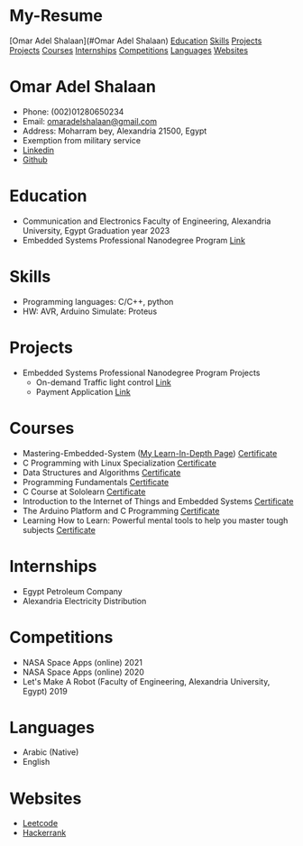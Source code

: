 # My-Resume
[Omar Adel Shalaan](#Omar Adel Shalaan)  [Education](#Education)  [Skills](#Skills)  [Projects](#Projects)  [Projects](#Projects)  [Courses](#Courses)  [Internships](#Internships)  [Competitions](#Competitions)  [Languages](#Languages)  [Websites](#Websites)

# Omar Adel Shalaan
  -	Phone: (002)01280650234
  -	Email: omaradelshalaan@gmail.com 
  -	Address: Moharram bey, Alexandria 21500, Egypt
  -	Exemption from military service
  - [Linkedin](https://www.linkedin.com/in/omar-adel-shalaan-67aaa714b/)
  - [Github](https://github.com/OmarAdelShalaan)
# Education
  -	 Communication and Electronics Faculty of Engineering, Alexandria University, Egypt Graduation year 2023
  -  Embedded Systems Professional Nanodegree Program [Link](https://github.com/OmarAdelShalaan/Embedded-Systems-Professional-Nanodegree-Program)

# Skills
  -	Programming languages: C/C++, python 
  -	HW: AVR, Arduino Simulate: Proteus 

# Projects 
  -	 Embedded Systems Professional Nanodegree Program Projects
		- On-demand Traffic light control [Link](https://github.com/OmarAdelShalaan/Embedded-Systems-Professional-Nanodegree-Program/tree/main/On-demand%20Traffic%20light%20control)
		- Payment Application [Link](https://github.com/OmarAdelShalaan/Embedded-Systems-Professional-Nanodegree-Program/tree/main/Payment%20Application)

# Courses 
  -	Mastering-Embedded-System  ([My Learn-In-Depth Page](https://www.learn-in-depth.com/online-diploma/omaradelshalaan%40gmail.com))  [Certificate](./Certificates/Learn_In_Depth.jpg)
  - C Programming with Linux Specialization  [Certificate](./Certificates/C_Programming_with_Linux_Specialization)
  -	Data Structures and Algorithms  [Certificate](./Certificates/Data_Structures_and_Algorithms.jpg)  
  -	Programming Fundamentals  [Certificate](./Certificates/Programming_Fundamentals.jpg)  
  -	C Course at Sololearn  [Certificate](./Certificates/C_Sololearn.jpg)   
  -	Introduction to the Internet of Things and Embedded Systems  [Certificate](./Certificates/Introduction_to_the_Internet_of_Things_and_Embedded_Systems.jpg) 
  -	The Arduino Platform and C Programming  [Certificate](./Certificates/The_Arduino_Platform_and_C_Programming.jpg)  
  -	Learning How to Learn: Powerful mental tools to help you master tough subjects  [Certificate](./Certificates/Learning_How_to_Learn_Powerful_mental_tools_to_help_you_master_tough_subjects.jpg)  
  
# Internships 
  -	Egypt Petroleum Company 
  -	Alexandria Electricity Distribution 

# Competitions 
  -	NASA Space Apps (online) 2021 
  -	NASA Space Apps (online) 2020 
  -	Let's Make A Robot (Faculty of Engineering, Alexandria University, Egypt) 2019

# Languages
  - Arabic (Native)
  - English

# Websites
  - [Leetcode](https://leetcode.com/OmarAdelShalaan/)
  - [Hackerrank](https://www.hackerrank.com/omaradelshalaan)
  
